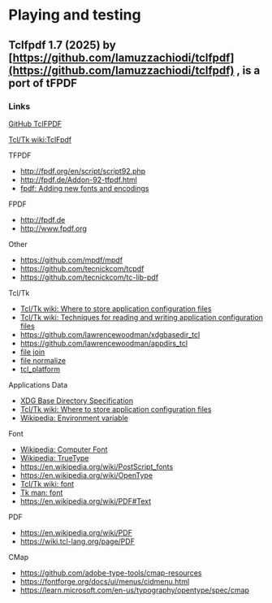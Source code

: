 # Playing and testing

## Tclfpdf 1.7 (2025) by [https://github.com/lamuzzachiodi/tclfpdf](https://github.com/lamuzzachiodi/tclfpdf) , is a port of tFPDF

### Links
[GitHub TclFPDF](https://github.com/lamuzzachiodi/tclfpdf)

[Tcl/Tk wiki:TclFpdf](https://wiki.tcl-lang.org/page/TCLFPDF)

TFPDF

+ http://fpdf.org/en/script/script92.php
+ http://fpdf.de/Addon-92-tfpdf.html
+ [fpdf: Adding new fonts and encodings](http://www.fpdf.org/en/tutorial/tuto7.htm)

FPDF

+ http://fpdf.de
+ http://www.fpdf.org

Other

+ https://github.com/mpdf/mpdf
+ https://github.com/tecnickcom/tcpdf
+ https://github.com/tecnickcom/tc-lib-pdf


Tcl/Tk

+ [Tcl/Tk wiki: Where to store application configuration files](https://wiki.tcl-lang.org/page/Where+to+store+application+configuration+files)
+ [Tcl/Tk wiki: Techniques for reading and writing application configuration files](https://wiki.tcl-lang.org/page/Techniques+for+reading+and+writing+application+configuration+files)
+ https://github.com/lawrencewoodman/xdgbasedir_tcl
+ https://github.com/lawrencewoodman/appdirs_tcl
+ [file join](http://www.tcl-lang.org/man/tcl/TclCmd/file.htm#M19)
+ [file normalize](http://www.tcl-lang.org/man/tcl/TclCmd/file.htm#M25)
+ [tcl_platform](http://www.tcl-lang.org/man/tcl/TclCmd/tclvars.htm#M24)

Applications Data

+ [XDG Base Directory Specification](https://specifications.freedesktop.org/basedir-spec/basedir-spec-latest.html)
+ [Tcl/Tk wiki: Where to store application configuration files](https://wiki.tcl-lang.org/page/Where+to+store+application+configuration+files)
+ [Wikipedia: Environment variable](https://en.wikipedia.org/wiki/Environment_variable)

Font

+ [Wikipedia: Computer Font](https://en.wikipedia.org/wiki/Computer_font)
+ [Wikipedia: TrueType](https://en.wikipedia.org/wiki/TrueType)
+ https://en.wikipedia.org/wiki/PostScript_fonts
+ https://en.wikipedia.org/wiki/OpenType
+ [Tcl/Tk wiki: font](https://wiki.tcl-lang.org/page/font)
+ [Tk man: font](https://www.tcl.tk/man/tcl/TkCmd/font.htm)
+ https://en.wikipedia.org/wiki/PDF#Text

PDF

+ https://en.wikipedia.org/wiki/PDF
+ https://wiki.tcl-lang.org/page/PDF

CMap

+ https://github.com/adobe-type-tools/cmap-resources
+ https://fontforge.org/docs/ui/menus/cidmenu.html
+ https://learn.microsoft.com/en-us/typography/opentype/spec/cmap
 





  


